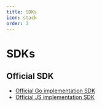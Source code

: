 ```yaml
---
title: SDKs
icon: stack
order: 3
---
```


# SDKs

## Official SDK
- [Official Go implementation SDK](https://github.com/bnb-chain/greenfield-go-sdk)
- [Official JS implementation SDK](https://github.com/bnb-chain/gnfd-js-sdk)



